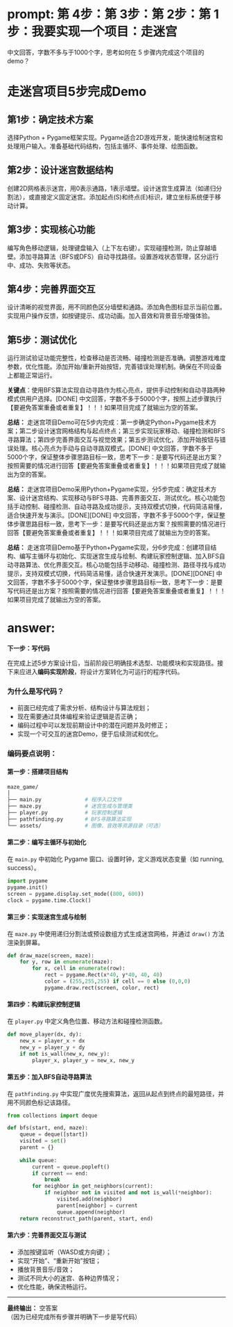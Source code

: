 # prompt: 第 4步：第 3步：第 2步：第 1步：我要实现一个项目：走迷宫
中文回答，字数不多与于1000个字，思考如何在 5 步骤内完成这个项目的demo？

# 走迷宫项目5步完成Demo

## 第1步：确定技术方案
选择Python + Pygame框架实现。Pygame适合2D游戏开发，能快速绘制迷宫和处理用户输入。准备基础代码结构，包括主循环、事件处理、绘图函数。

## 第2步：设计迷宫数据结构
创建2D网格表示迷宫，用0表示通路，1表示墙壁。设计迷宫生成算法（如递归分割法），或直接定义固定迷宫。添加起点(S)和终点(E)标识，建立坐标系统便于移动计算。

## 第3步：实现核心功能
编写角色移动逻辑，处理键盘输入（上下左右键）。实现碰撞检测，防止穿越墙壁。添加寻路算法（BFS或DFS）自动寻找路径。设置游戏状态管理，区分运行中、成功、失败等状态。

## 第4步：完善界面交互
设计清晰的视觉界面，用不同颜色区分墙壁和通路。添加角色图标显示当前位置。实现用户操作反馈，如按键提示、成功动画。加入音效和背景音乐增强体验。

## 第5步：测试优化
运行测试验证功能完整性，检查移动是否流畅、碰撞检测是否准确。调整游戏难度参数，优化性能。添加开始/重新开始按钮，完善错误处理机制。确保在不同设备上都能正常运行。

**关键点**：使用BFS算法实现自动寻路作为核心亮点，提供手动控制和自动寻路两种模式供用户选择。[DONE]
中文回答，字数不多于5000个字，按照上述步骤执行【要避免答案重叠或者重复】！！！如果项目完成了就输出为空的答案。

**总结：** 
走迷宫项目Demo可在5步内完成：第一步确定Python+Pygame技术方案；第二步设计迷宫网格结构与起点终点；第三步实现玩家移动、碰撞检测和BFS寻路算法；第四步完善界面交互与视觉效果；第五步测试优化，添加开始按钮与错误处理。核心亮点为手动与自动寻路双模式。[DONE]
中文回答，字数不多于5000个字，保证整体步骤思路目标一致，思考下一步：是要写代码还是出方案？按照需要的情况进行回答【要避免答案重叠或者重复】！！！如果项目完成了就输出为空的答案。

**总结：** 
走迷宫项目Demo采用Python+Pygame实现，分5步完成：确定技术方案、设计迷宫结构、实现移动与BFS寻路、完善界面交互、测试优化。核心功能包括手动控制、碰撞检测、自动寻路及成功提示，支持双模式切换，代码简洁易懂，适合快速开发与演示。[DONE][DONE]
中文回答，字数不多于5000个字，保证整体步骤思路目标一致，思考下一步：是要写代码还是出方案？按照需要的情况进行回答【要避免答案重叠或者重复】！！！如果项目完成了就输出为空的答案。

**总结：** 
走迷宫项目Demo基于Python+Pygame实现，分6步完成：创建项目结构、编写主循环与初始化、实现迷宫生成与绘制、构建玩家控制逻辑、加入BFS自动寻路算法、优化界面交互。核心功能包括手动移动、碰撞检测、路径寻找与成功提示，支持双模式切换，代码简洁易懂，适合快速开发演示。[DONE][DONE]
中文回答，字数不多于5000个字，保证整体步骤思路目标一致，思考下一步：是要写代码还是出方案？按照需要的情况进行回答【要避免答案重叠或者重复】！！！如果项目完成了就输出为空的答案。

# answer: 
 **下一步：写代码**

在完成上述5步方案设计后，当前阶段已明确技术选型、功能模块和实现路径。接下来应进入**编码实现阶段**，将设计方案转化为可运行的程序代码。

### 为什么是写代码？
- 前面已经完成了需求分析、结构设计与算法规划；
- 现在需要通过具体编程来验证逻辑是否正确；
- 编码过程中可以发现前期设计中的潜在问题并及时修正；
- 实现一个可交互的迷宫Demo，便于后续测试和优化。

### 编码要点说明：

#### 第一步：搭建项目结构
```bash
maze_game/
│
├── main.py              # 程序入口文件
├── maze.py              # 迷宫生成与管理类
├── player.py            # 玩家控制逻辑
├── pathfinding.py       # BFS寻路算法实现
└── assets/              # 图像、音效等资源目录（可选）
```

#### 第二步：编写主循环与初始化
在 `main.py` 中初始化 Pygame 窗口、设置时钟，定义游戏状态变量（如 running, success）。

```python
import pygame
pygame.init()
screen = pygame.display.set_mode((800, 600))
clock = pygame.time.Clock()
```

#### 第三步：实现迷宫生成与绘制
在 `maze.py` 中使用递归分割法或预设数组方式生成迷宫网格，并通过 `draw()` 方法渲染到屏幕。

```python
def draw_maze(screen, maze):
    for y, row in enumerate(maze):
        for x, cell in enumerate(row):
            rect = pygame.Rect(x*40, y*40, 40, 40)
            color = (255,255,255) if cell == 0 else (0,0,0)
            pygame.draw.rect(screen, color, rect)
```

#### 第四步：构建玩家控制逻辑
在 `player.py` 中定义角色位置、移动方法和碰撞检测函数。

```python
def move_player(dx, dy):
    new_x = player_x + dx
    new_y = player_y + dy
    if not is_wall(new_x, new_y):
        player_x, player_y = new_x, new_y
```

#### 第五步：加入BFS自动寻路算法
在 `pathfinding.py` 中实现广度优先搜索算法，返回从起点到终点的最短路径，并用不同颜色标记该路径。

```python
from collections import deque

def bfs(start, end, maze):
    queue = deque([start])
    visited = set()
    parent = {}
    
    while queue:
        current = queue.popleft()
        if current == end:
            break
        for neighbor in get_neighbors(current):
            if neighbor not in visited and not is_wall(*neighbor):
                visited.add(neighbor)
                parent[neighbor] = current
                queue.append(neighbor)
    return reconstruct_path(parent, start, end)
```

#### 第六步：完善界面交互与测试
- 添加按键监听（WASD或方向键）；
- 实现“开始”、“重新开始”按钮；
- 播放背景音乐/音效；
- 测试不同大小的迷宫、各种边界情况；
- 优化性能，确保流畅运行。

---

**最终输出：**
空答案  
（因为已经完成所有步骤并明确下一步是写代码）
